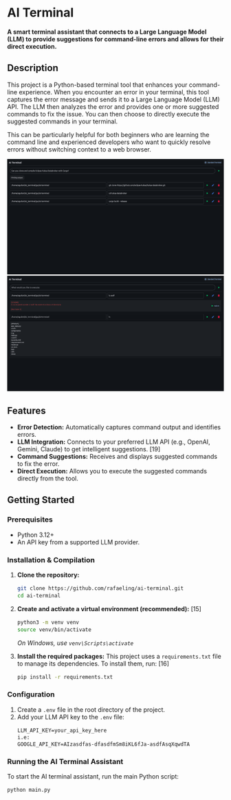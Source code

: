 # AI Terminal

**A smart terminal assistant that connects to a Large Language Model (LLM) to provide suggestions for command-line errors and allows for their direct execution.**

## Description

This project is a Python-based terminal tool that enhances your command-line experience. When you encounter an error in your terminal, this tool captures the error message and sends it to a Large Language Model (LLM) API. The LLM then analyzes the error and provides one or more suggested commands to fix the issue. You can then choose to directly execute the suggested commands in your terminal. 

This can be particularly helpful for both beginners who are learning the command line and experienced developers who want to quickly resolve errors without switching context to a web browser. 

![AI Terminal Assistant in Action](img/basic-usage.png)
![Ask AI](img/aks-ai.png)

## Features

*   **Error Detection:** Automatically captures command output and identifies errors. 
*   **LLM Integration:** Connects to your preferred LLM API (e.g., OpenAI, Gemini, Claude) to get intelligent suggestions. [19] 
*   **Command Suggestions:** Receives and displays suggested commands to fix the error. 
*   **Direct Execution:** Allows you to execute the suggested commands directly from the tool. 

## Getting Started

### Prerequisites

*   Python 3.12+ 
*   An API key from a supported LLM provider. 

### Installation & Compilation

1.  **Clone the repository:** 
    ```bash
    git clone https://github.com/rafaeling/ai-terminal.git
    cd ai-terminal
    ```

2.  **Create and activate a virtual environment (recommended):** [15] 
    ```bash
    python3 -m venv venv
    source venv/bin/activate
    ```
    *On Windows, use `venv\Scripts\activate`*

3.  **Install the required packages:** 
    This project uses a `requirements.txt` file to manage its dependencies. To install them, run: [16] 
    ```bash
    pip install -r requirements.txt
    ```

### Configuration

1.  Create a `.env` file in the root directory of the project. 
2.  Add your LLM API key to the `.env` file: 
    ```
    LLM_API_KEY=your_api_key_here
    i.e:
    GOOGLE_API_KEY=AIzasdfas-dfasdfmSm8iKL6fJa-asdfAsqXqwdTA
    ```

### Running the AI Terminal Assistant

To start the AI terminal assistant, run the main Python script: 
```bash
python main.py